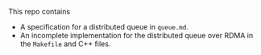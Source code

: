 This repo contains

* A specification for a distributed queue in `queue.md`.
* An incomplete implementation for the distributed queue over RDMA in the
  `Makefile` and C++ files.
